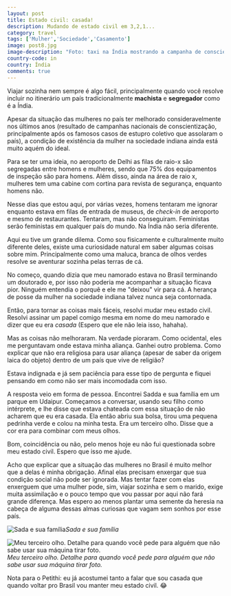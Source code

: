 ```yaml
---
layout: post
title: Estado civil: casada!
description: Mudando de estado civil em 3,2,1...
category: travel
tags: ['Mulher','Sociedade','Casamento']
image: post8.jpg
image-description: "Foto: taxi na Índia mostrando a campanha de conscientização em favor aos direitos da mulher."
country-code: in
country: Índia
comments: true
---
```


Viajar sozinha nem sempre é algo fácil, principalmente quando você resolve incluir no itinerário um país tradicionalmente **machista** e **segregador** como é a Índia.

Apesar da situação das mulheres no país ter melhorado consideravelmente nos últimos anos (resultado de campanhas nacionais de conscientização, principalmente após os famosos casos de estupro coletivo que assolaram o país), a condição de existência da mulher na sociedade indiana ainda está muito aquém do ideal.

Para se ter uma ideia, no aeroporto de Delhi as filas de raio-x são segregadas entre homens e mulheres, sendo que 75% dos equipamentos de inspeção são para homens. Além disso, ainda na área de raio x, mulheres tem uma cabine com cortina para revista de segurança, enquanto homens não.

Nesse dias que estou aqui, por várias vezes, homens tentaram me ignorar enquanto estava em filas de entrada de museus, de *check-in* de aeroporto e mesmo de restaurantes. Tentaram, mas não conseguiram. Feministas serão feministas em qualquer país do mundo. Na Índia não seria diferente.

Aqui eu tive um grande dilema. Como sou fisicamente e culturalmente muito diferente deles, existe uma curiosidade natural em saber algumas coisas sobre mim. Principalmente como uma maluca, branca de olhos verdes resolve se aventurar sozinha pelas terras de cá.

No começo, quando dizia que meu namorado estava no Brasil terminando um doutorado e, por isso não poderia me acompanhar a situação ficava pior. Ninguém entendia o porquê e ele me "deixou" vir para cá. A herança de posse da mulher na sociedade indiana talvez nunca seja contornada.

Então, para tornar as coisas mais fáceis, resolvi mudar meu estado civil. Resolvi assinar um papel comigo mesma em nome do meu namorado e dizer que eu era _casada_ (Espero que ele não leia isso, hahaha).

Mas as coisas não melhoraram. Na verdade pioraram. Como ocidental, eles me perguntavam onde estava minha aliança. Ganhei outro problema. Como explicar que não era religiosa para usar aliança (apesar de saber da origem laica do objeto) dentro de um país que vive de religião?

Estava indignada e já sem paciência para esse tipo de pergunta e fiquei pensando em como não ser mais incomodada com isso. 

A resposta veio em forma de pessoa. Encontrei Sadda e sua família em um parque em Udaipur. Começamos a conversar, usando seu filho como intérprete, e lhe disse que estava chateada com essa situação de não acharem que eu era casada. Ela então abriu sua bolsa, tirou uma pequena pedrinha verde e colou na minha testa. Era um terceiro olho. Disse que a cor era para combinar com meus olhos.

Bom, coincidência ou não, pelo menos hoje eu não fui questionada sobre meu estado civil. Espero que isso me ajude.

Acho que explicar que a situação das mulheres no Brasil é muito melhor que a delas é minha obrigação. Afinal elas precisam enxergar que sua condição social não pode ser ignorada. Mas tentar fazer com elas enxerguem que uma mulher pode, sim, viajar sozinha e sem o marido, exige muita assimilação e o pouco tempo que vou passar por aqui não fará grande diferença. Mas espero ao menos plantar uma semente da heresia na cabeça de alguma dessas almas curiosas que vagam sem sonhos por esse país.

![Sada e sua família]({{site.baseurl}}/assets/images/photos/posts/sada.jpg)*Sada e sua família*

![Meu terceiro olho. Detalhe para quando você pede para alguém que não sabe usar sua máquina tirar foto.]({{site.baseurl}}/assets/images/photos/posts/me3olho.jpg)*Meu terceiro olho. Detalhe para quando você pede para alguém que não sabe usar sua máquina tirar foto.*

Nota para o Petithi: eu já acostumei tanto a falar que sou casada que quando voltar pro Brasil vou manter meu estado civil. :joy:
